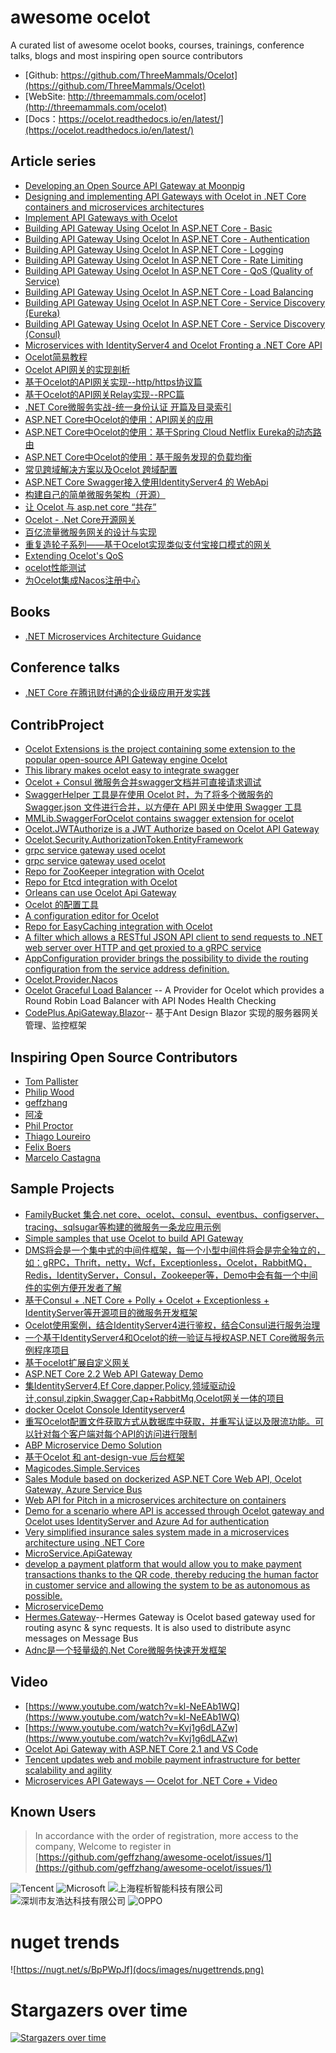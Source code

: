 ﻿# awesome ocelot
A curated list of awesome ocelot books, courses, trainings, conference talks, blogs and most inspiring open source contributors

* [Github: https://github.com/ThreeMammals/Ocelot](https://github.com/ThreeMammals/Ocelot)
* [WebSite: http://threemammals.com/ocelot](http://threemammals.com/ocelot)
* [Docs：https://ocelot.readthedocs.io/en/latest/](https://ocelot.readthedocs.io/en/latest/)

## Article series
* [Developing an Open Source API Gateway at Moonpig](https://engineering.moonpig.com/development/developing-open-source-api-gateway-moonpig)
* [Designing and implementing API Gateways with Ocelot in .NET Core containers and microservices architectures](https://blogs.msdn.microsoft.com/cesardelatorre/2018/05/15/designing-and-implementing-api-gateways-with-ocelot-in-a-microservices-and-container-based-architecture/)
* [Implement API Gateways with Ocelot](https://docs.microsoft.com/en-us/dotnet/standard/microservices-architecture/multi-container-microservice-net-applications/implement-api-gateways-with-ocelot)
* [Building API Gateway Using Ocelot In ASP.NET Core - Basic](http://www.c-sharpcorner.com/article/building-api-gateway-using-ocelot-in-asp-net-core/)
* [Building API Gateway Using Ocelot In ASP.NET Core - Authentication](http://www.c-sharpcorner.com/article/building-api-gateway-using-ocelot-in-asp-net-core-part-two/)
* [Building API Gateway Using Ocelot In ASP.NET Core - Logging](http://www.c-sharpcorner.com/article/building-api-gateway-using-ocelot-in-asp-net-core-part-three-logging2/)
* [Building API Gateway Using Ocelot In ASP.NET Core - Rate Limiting](http://www.c-sharpcorner.com/article/building-api-gateway-using-ocelot-in-asp-net-core-rate-limiting-part-four/)
* [Building API Gateway Using Ocelot In ASP.NET Core - QoS (Quality of Service) ](https://www.c-sharpcorner.com/article/building-api-gateway-using-ocelot-in-asp-net-core-qos/)
* [Building API Gateway Using Ocelot In ASP.NET Core - Load Balancing](https://www.c-sharpcorner.com/article/building-api-gateway-using-ocelot-in-asp-net-core-load-balancing/)
* [ Building API Gateway Using Ocelot In ASP.NET Core - Service Discovery (Eureka)](https://www.c-sharpcorner.com/article/building-api-gateway-using-ocelot-in-asp-net-core-service-discoveryeureka/)
* [ Building API Gateway Using Ocelot In ASP.NET Core - Service Discovery (Consul)](https://www.c-sharpcorner.com/article/building-api-gateway-using-ocelot-in-asp-net-core-service-discovery-consul/)
* [Microservices with IdentityServer4 and Ocelot Fronting a .NET Core API](https://squarewidget.com/microservices-with-identityserver4-and-ocelot-fronting-a-net-core-api/)
* [Ocelot简易教程](https://github.com/yilezhu/OcelotDemo/wiki)
* [Ocelot API网关的实现剖析](https://www.cnblogs.com/shanyou/p/7787183.html)
* [基于Ocelot的API网关实现--http/https协议篇](https://www.cnblogs.com/SteveLee/p/Ocelot_Api_http_and_https.html)
* [基于Ocelot的API网关Relay实现--RPC篇](https://www.cnblogs.com/SteveLee/p/Ocelot_Api_http_route_RPC.html)
* [.NET Core微服务实战-统一身份认证 开篇及目录索引](https://www.cnblogs.com/jackcao/p/9928879.html)
* [ASP.NET Core中Ocelot的使用：API网关的应用](http://sunnycoding.cn/2018/10/29/aspnetcore-ocelot-get-started/)
* [ASP.NET Core中Ocelot的使用：基于Spring Cloud Netflix Eureka的动态路由](http://sunnycoding.cn/2018/11/03/aspnetcore-ocelot-dynamic-routing-with-eureka/)
* [ASP.NET Core中Ocelot的使用：基于服务发现的负载均衡](http://sunnycoding.cn/2018/11/06/aspnetcore-ocelot-service-discovery-load-balancing/)
* [常见跨域解决方案以及Ocelot 跨域配置](https://www.cnblogs.com/weihanli/p/config-cors-in-ocelot.html)
* [ASP.NET Core Swagger接入使用IdentityServer4 的 WebApi](https://www.cnblogs.com/xiaxiaolu/p/10847248.html)
* [构建自己的简单微服务架构（开源）](https://www.cnblogs.com/codelove/p/10904425.html)
* [让 Ocelot 与 asp.net core “共存”](https://www.cnblogs.com/weihanli/p/integrate-ocelot-route-with-aspnetcore.html)
* [Ocelot - .Net Core开源网关](https://www.cnblogs.com/markjiang7m2/p/10857688.html)
* [百亿流量微服务网关的设计与实现](https://www.infoq.cn/article/EeE1xZeic4UdpbmR*03t)
* [重复造轮子系列——基于Ocelot实现类似支付宝接口模式的网关](https://www.cnblogs.com/sylla/p/11248027.html)
* [Extending Ocelot's QoS](https://thegrayzone.co.uk/blog//2019/11/ocelot-quality-of-service/)
* [ocelot性能测试](https://www.cnblogs.com/wswind/p/Ocelot-Performance-Test.html)
* [为Ocelot集成Nacos注册中心](https://www.cnblogs.com/wucy/p/13353824.html)


## Books
* [.NET Microservices Architecture Guidance](https://dotnet.microsoft.com/learn/web/microservices-architecture)

## Conference talks
* [.NET Core 在腾讯财付通的企业级应用开发实践](https://v.qq.com/iframe/player.html?vid=c0508ti8mxo)

## ContribProject
* [Ocelot Extensions is the project containing some extension to the popular open-source API Gateway engine Ocelot](https://github.com/childotg/Ocelot.Extensions)
* [This library makes ocelot easy to integrate swagger](https://github.com/Rwing/OcelotSwagger)
* [Ocelot + Consul 微服务合并swagger文档并可直接请求调试](https://github.com/xuyiazl/Ocelot.Swagger)
* [SwaggerHelper 工具是在使用 Ocelot 时，为了将多个微服务的 Swagger.json 文件进行合并，以方便在 API 网关中使用 Swagger 工具](https://github.com/ZhongruiGroup/Swagger-Helper)
* [MMLib.SwaggerForOcelot contains swagger extension for ocelot](https://github.com/Burgyn/MMLib.SwaggerForOcelot)
* [Ocelot.JWTAuthorize is a JWT Authorize based on Ocelot API Gateway](https://github.com/axzxs2001/Ocelot.JWTAuthorize)
*  [Ocelot.Security.AuthorizationToken.EntityFramework](https://github.com/aqa510415008/Ocelot.Security.AuthorizationToken.EntityFramework)
* [grpc service gateway used ocelot](https://github.com/BuiltCloud/Ocelot.GrpcHttpGateway)
* [grpc service gateway used ocelot](https://github.com/yuezhishun/Ocelot.GrpcHttpGateway)
* [Repo for ZooKeeper integration with Ocelot](https://github.com/BuiltCloud/Ocelot.Provider.ZooKeeper)
* [Repo for Etcd integration with Ocelot](https://github.com/BuiltCloud/Ocelot.Provider.Etcd)
* [Orleans can use Ocelot Api Gateway](https://github.com/aqa510415008/Ocelot.OrleansHttpGateway)
* [Ocelot 的配置工具](https://github.com/JustWei-OST/Ocelot.Configurator)
* [A configuration editor for Ocelot](https://github.com/dbarkwell/Ocelot.ConfigEditor)
* [Repo for EasyCaching integration with Ocelot](https://github.com/catcherwong/Ocelot.Cache.EasyCaching)
* [A filter which allows a RESTful JSON API client to send requests to .NET web server over HTTP and get proxied to a gRPC service](https://github.com/thangchung/GrpcJsonTranscoder)
* [AppConfiguration provider brings the possibility to divide the routing configuration from the service address definition.](https://github.com/Burgyn/MMLib.Ocelot.Provider.AppConfiguration)
* [Ocelot.Provider.Nacos](https://github.com/softlgl/Ocelot.Provider.Nacos)
* [Ocelot Graceful Load Balancer](https://github.com/sjefvanleeuwen/ocelot-graceful-load-balancer) -- A Provider for Ocelot which provides a Round Robin Load Balancer with API Nodes Health Checking
* [CodePlus.ApiGateway.Blazor](https://github.com/CacoCode/CodePlus.ApiGateway.Blazor)-- 基于Ant Design Blazor 实现的服务器网关管理、监控框架

## Inspiring Open Source Contributors
* [Tom Pallister](https://github.com/TomPallister)
* [Philip Wood](https://github.com/binarymash)
* [geffzhang](https://github.com/geffzhang)
* [阿凌](https://github.com/lfzm)
* [Phil Proctor](https://github.com/philproctor)
* [Thiago Loureiro](https://github.com/thiagoloureiro)
* [Felix Boers](https://github.com/FelixBoers)
* [Marcelo Castagna](https://github.com/margaale)

## Sample Projects
* [FamilyBucket 集合.net core、ocelot、consul、eventbus、configserver、tracing、sqlsugar等构建的微服务一条龙应用示例](https://github.com/q315523275/FamilyBucket)
* [Simple samples that use Ocelot to build API Gateway](https://github.com/catcherwong-archive/APIGatewayDemo)
* [DMS将会是一个集中式的中间件框架，每一个小型中间件将会是完全独立的，如：gRPC，Thrift，netty，Wcf，Exceptionless，Ocelot，RabbitMQ，Redis，IdentityServer，Consul，Zookeeper等，Demo中会有每一个中间件的实例方便开发者了解](https://github.com/hailang2ll/DMS)
* [基于Consul + .NET Core + Polly + Ocelot + Exceptionless + IdentityServer等开源项目的微服务开发框架
](https://github.com/geffzhang/NanoFabric) 
* [Ocelot使用案例，结合IdentityServer4进行鉴权，结合Consul进行服务治理](https://github.com/ShaoHans/OcelotSample )
* [一个基于IdentityServer4和Ocelot的统一验证与授权ASP.NET Core微服务示例程序项目](https://github.com/EdisonChou/IdentityService.Sample.DotNetCore)
* [基于ocelot扩展自定义网关](https://github.com/jinyancao/czar.gateway)
* [ASP.NET Core 2.2 Web API Gateway Demo](https://github.com/matjazbravc/AspNetCore-Api-Gateway-Demo)
* [集IdentityServer4,Ef Core,dapper,Policy,领域驱动设计,consul,zipkin,Swagger,Cap+RabbitMq,Ocelot网关一体的项目](https://github.com/476515159/IdentityServer4Sample)
* [docker Ocelot Console Identityserver4](https://github.com/cysnet/docker-microserver)
* [重写Ocelot配置文件获取方式从数据库中获取，并重写认证以及限流功能。可以针对每个客户端对每个API的访问进行限制](https://github.com/yilezhu/Ocelot.ConfigAuthLimitCache)
* [ABP Microservice Demo Solution](https://github.com/abpframework/abp/blob/master/docs/en/Samples/Microservice-Demo.md)
* [基于Ocelot 和 ant-design-vue 后台框架](https://github.com/AClumsy/ASF)
* [Magicodes.Simple.Services](https://github.com/magicodes/Magicodes.Simple.Services)
* [Sales Module based on dockerized ASP.NET Core Web API, Ocelot Gateway, Azure Service Bus](https://github.com/lwojtkowski/SalesModule)
* [Web API for Pitch in a microservices architecture on containers](https://github.com/pitch-game/pitch-api)
* [Demo for a scenario where API is accessed through Ocelot gateway and Ocelot uses IdentityServer and Azure Ad for authentication](https://github.com/mikoskinen/OcelotIdentityServerAzureAdWithApi)
* [Very simplified insurance sales system made in a microservices architecture using .NET Core](https://github.com/asc-lab/dotnetcore-microservices-poc)
* [MicroService.ApiGateway](https://github.com/colinin/MicroService.ApiGateway)
* [develop a payment platform that would allow you to make payment transactions thanks to the QR code, thereby reducing the human factor in customer service and allowing the system to be as autonomous as possible.](https://github.com/securedevteam/Payment-Platform)
* [MicroserviceDemo](https://github.com/iamxiaozhuang/MicroserviceDemo)
* [Hermes.Gateway](https://github.com/krzysztofla/Hermes.Gateway)--Hermes Gateway is Ocelot based gateway used for routing async & sync requests. It is also used to distribute async messages on Message Bus
* [Adnc是一个轻量级的.Net Core微服务快速开发框架](https://github.com/AlphaYu/Adnc) 

## Video
* [https://www.youtube.com/watch?v=kl-NeEAb1WQ](https://www.youtube.com/watch?v=kl-NeEAb1WQ)
* [https://www.youtube.com/watch?v=Kvj1g6dLAZw](https://www.youtube.com/watch?v=Kvj1g6dLAZw)
* [Ocelot Api Gateway with ASP.NET Core 2.1 and VS Code](https://codango.com/ocelot-api-gateway-with-asp-net-core-2-1-and-vs-code/)
* [Tencent updates web and mobile payment infrastructure for better scalability and agility](http://videos.microsoft.com/customer-stories/watch/Ub3bRAkE76CkemSfXkioug)
* [Microservices API Gateways — Ocelot for .NET Core + Video](https://medium.com/hypertrends/microservices-api-gateways-ocelot-for-net-core-video-8bbd4ed3be8f)


## Known Users

> In accordance with the order of registration, more access to the company, Welcome to register in [https://github.com/geffzhang/awesome-ocelot/issues/1](https://github.com/geffzhang/awesome-ocelot/issues/1)

![Tencent](docs/images/known-users/tencent.jpg) 
![Microsoft](docs/images/known-users/microsoft.jpg) 
![上海程析智能科技有限公司](docs/images/known-users/cxist.png) 
![深圳市友浩达科技有限公司](docs/images/known-users/weyhd.png)
![OPPO](docs/images/known-users/OPPO.png)

# nuget trends

![https://nugt.net/s/BpPWpJf](docs/images/nugettrends.png)

# Stargazers over time
[![Stargazers over time](https://starcharts.herokuapp.com/ThreeMammals/Ocelot.svg)](https://starcharts.herokuapp.com/ThreeMammals/Ocelot)

